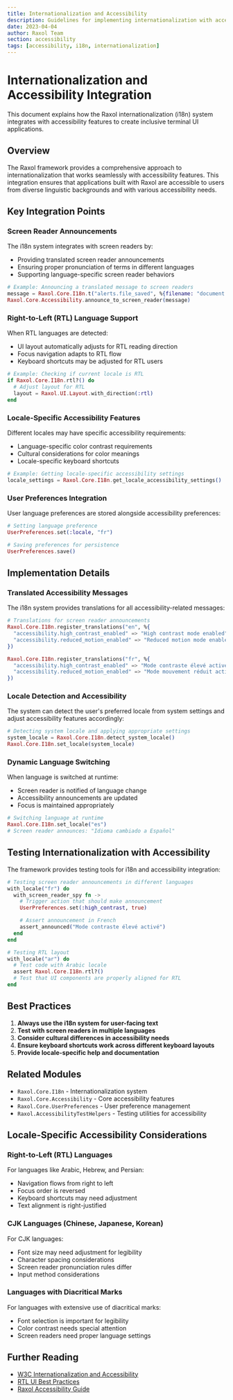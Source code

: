 ```yaml
---
title: Internationalization and Accessibility
description: Guidelines for implementing internationalization with accessibility considerations in Raxol Terminal Emulator
date: 2023-04-04
author: Raxol Team
section: accessibility
tags: [accessibility, i18n, internationalization]
---
```


# Internationalization and Accessibility Integration

This document explains how the Raxol internationalization (i18n) system integrates with accessibility features to create inclusive terminal UI applications.

## Overview

The Raxol framework provides a comprehensive approach to internationalization that works seamlessly with accessibility features. This integration ensures that applications built with Raxol are accessible to users from diverse linguistic backgrounds and with various accessibility needs.

## Key Integration Points

### Screen Reader Announcements

The i18n system integrates with screen readers by:

- Providing translated screen reader announcements
- Ensuring proper pronunciation of terms in different languages
- Supporting language-specific screen reader behaviors

```elixir
# Example: Announcing a translated message to screen readers
message = Raxol.Core.I18n.t("alerts.file_saved", %{filename: "document.txt"})
Raxol.Core.Accessibility.announce_to_screen_reader(message)
```

### Right-to-Left (RTL) Language Support

When RTL languages are detected:

- UI layout automatically adjusts for RTL reading direction
- Focus navigation adapts to RTL flow
- Keyboard shortcuts may be adjusted for RTL users

```elixir
# Example: Checking if current locale is RTL
if Raxol.Core.I18n.rtl?() do
  # Adjust layout for RTL
  layout = Raxol.UI.Layout.with_direction(:rtl)
end
```

### Locale-Specific Accessibility Features

Different locales may have specific accessibility requirements:

- Language-specific color contrast requirements
- Cultural considerations for color meanings
- Locale-specific keyboard shortcuts

```elixir
# Example: Getting locale-specific accessibility settings
locale_settings = Raxol.Core.I18n.get_locale_accessibility_settings()
```

### User Preferences Integration

User language preferences are stored alongside accessibility preferences:

```elixir
# Setting language preference
UserPreferences.set(:locale, "fr")

# Saving preferences for persistence
UserPreferences.save()
```

## Implementation Details

### Translated Accessibility Messages

The i18n system provides translations for all accessibility-related messages:

```elixir
# Translations for screen reader announcements
Raxol.Core.I18n.register_translations("en", %{
  "accessibility.high_contrast_enabled" => "High contrast mode enabled",
  "accessibility.reduced_motion_enabled" => "Reduced motion mode enabled"
})

Raxol.Core.I18n.register_translations("fr", %{
  "accessibility.high_contrast_enabled" => "Mode contraste élevé activé",
  "accessibility.reduced_motion_enabled" => "Mode mouvement réduit activé"
})
```

### Locale Detection and Accessibility

The system can detect the user's preferred locale from system settings and adjust accessibility features accordingly:

```elixir
# Detecting system locale and applying appropriate settings
system_locale = Raxol.Core.I18n.detect_system_locale()
Raxol.Core.I18n.set_locale(system_locale)
```

### Dynamic Language Switching

When language is switched at runtime:

- Screen reader is notified of language change
- Accessibility announcements are updated
- Focus is maintained appropriately

```elixir
# Switching language at runtime
Raxol.Core.I18n.set_locale("es")
# Screen reader announces: "Idioma cambiado a Español"
```

## Testing Internationalization with Accessibility

The framework provides testing tools for i18n and accessibility integration:

```elixir
# Testing screen reader announcements in different languages
with_locale("fr") do
  with_screen_reader_spy fn ->
    # Trigger action that should make announcement
    UserPreferences.set(:high_contrast, true)

    # Assert announcement in French
    assert_announced("Mode contraste élevé activé")
  end
end

# Testing RTL layout
with_locale("ar") do
  # Test code with Arabic locale
  assert Raxol.Core.I18n.rtl?()
  # Test that UI components are properly aligned for RTL
end
```

## Best Practices

1. **Always use the i18n system for user-facing text**
2. **Test with screen readers in multiple languages**
3. **Consider cultural differences in accessibility needs**
4. **Ensure keyboard shortcuts work across different keyboard layouts**
5. **Provide locale-specific help and documentation**

## Related Modules

- `Raxol.Core.I18n` - Internationalization system
- `Raxol.Core.Accessibility` - Core accessibility features
- `Raxol.Core.UserPreferences` - User preference management
- `Raxol.AccessibilityTestHelpers` - Testing utilities for accessibility

## Locale-Specific Accessibility Considerations

### Right-to-Left (RTL) Languages

For languages like Arabic, Hebrew, and Persian:

- Navigation flows from right to left
- Focus order is reversed
- Keyboard shortcuts may need adjustment
- Text alignment is right-justified

### CJK Languages (Chinese, Japanese, Korean)

For CJK languages:

- Font size may need adjustment for legibility
- Character spacing considerations
- Screen reader pronunciation rules differ
- Input method considerations

### Languages with Diacritical Marks

For languages with extensive use of diacritical marks:

- Font selection is important for legibility
- Color contrast needs special attention
- Screen readers need proper language settings

## Further Reading

- [W3C Internationalization and Accessibility](https://www.w3.org/WAI/about/translating/)
- [RTL UI Best Practices](https://material.io/design/usability/bidirectionality.html)
- [Raxol Accessibility Guide](accessibility_guide.md)
